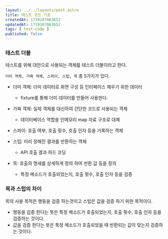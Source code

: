 ```yaml
---
layout: ../../layouts/post.astro
title: 테스트 코드 기초
createdAt: 1739107063652
updatedAt: 1739107063652
tags: [ test-code ]
published: false
---
```


### 테스트 더블

테스트를 위해 대안으로 사용되는 객체를 테스트 더블이라고 한다.

`더미 객체, 가짜 객체, 스파이, 스텁, 목` 총 5가지가 있다.

- 더미 객체: 더미 데이터로 화면 구성 등 인터페이스 채우기 위한 데이터
  - fixture를 통해 더미 데이터를 만들어 사용한다.

- 가짜 객체: 실제 객체를 대신하여 간단한 코드로 사용되는 객체
  - 데이터베이스 역할을 인메모리 map 자료 구조로 대체

- 스파이: 호출 여부, 호출 횟수, 호출 인자 등을 기록하는 객체

- 스텁: 미리 정해진 결과를 반환하는 객체
  - API 호출 결과 하드 코딩

- 목: 호출의 명세를 상세하게 정의 하여 반환 값 등을 정의
  - 특정 메소드가 호출되었는지, 호출 횟수, 호출 인자 등을 검증

### 목과 스텁의 차이

목의 사용 목적은 행동을 검증 하는것이고 스텁은 값을 검증 하기 위한 목적이다.

- 행동을 검증 한다는 뜻은 특정 메소드가 호출되었는지, 호출 횟수, 호출 인자 등을 검증하는 것이다.
- 값을 검증 한다는 뜻은 특정 메소드가 호출되었을 때 반환되는 값이 맞는지 검증하는 것이다.
